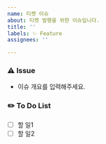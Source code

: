 ```yaml
---
name: 티켓 이슈
about: 티켓 발행을 위한 이슈입니다.
title: ''
labels: ✨ Feature
assignees: ''

---
```


### ⚠️ Issue
- 이슈 개요를 입력해주세요.

### ✏️ To Do List
- [ ] 할 일1
- [ ] 할 일2
